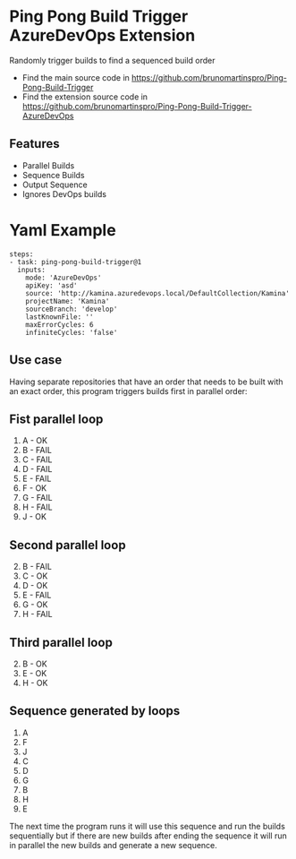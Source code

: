 # Ping Pong Build Trigger AzureDevOps Extension

Randomly trigger builds to find a sequenced build order

- Find the main source code in https://github.com/brunomartinspro/Ping-Pong-Build-Trigger
- Find the extension source code in https://github.com/brunomartinspro/Ping-Pong-Build-Trigger-AzureDevOps

## Features
- Parallel Builds
- Sequence Builds
- Output Sequence
- Ignores DevOps builds

# Yaml Example
```
steps:
- task: ping-pong-build-trigger@1
  inputs:
    mode: 'AzureDevOps'
    apiKey: 'asd'
    source: 'http://kamina.azuredevops.local/DefaultCollection/Kamina'
    projectName: 'Kamina'
    sourceBranch: 'develop'
    lastKnownFile: ''
    maxErrorCycles: 6
    infiniteCycles: 'false'
```

## Use case

Having separate repositories that have an order that needs to be built with an exact order, this program triggers builds first in parallel order:

## Fist parallel loop

1. A - OK
2. B - FAIL
3. C - FAIL
4. D - FAIL
5. E - FAIL
6. F - OK
7. G - FAIL
8. H - FAIL
9. J - OK

## Second parallel loop

2. B - FAIL
3. C - OK
4. D - OK
5. E - FAIL
7. G - OK
8. H - FAIL

## Third parallel loop

2. B - OK
5. E - OK
8. H - OK

## Sequence generated by loops

1. A
2. F
3. J
4. C
5. D
6. G
7. B
8. H
9. E

The next time the program runs it will use this sequence and run the builds sequentially but if there are new builds after ending the sequence it will run in parallel the new builds and generate a new sequence.